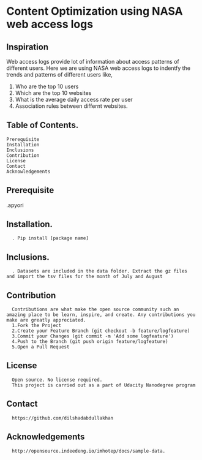 # Content Optimization using NASA web access logs

## Inspiration

Web access logs provide lot of information about access patterns of different users. Here we are using NASA web access logs to indentfy the trends and patterns of different users like,

1. Who are the top 10 users
2. Which are the top 10 websites
3. What is the average daily access rate per user
4. Association rules between differnt websites. 


## Table of Contents.

    Prerequisite
    Installation
    Inclusions
    Contribution
    License
    Contact
    Acknowledgements


## Prerequisite
  .apyori 

## Installation.

      . Pip install [package name]
      
## Inclusions.
      . Datasets are included in the data folder. Extract the gz files  and import the tsv files for the month of July and August
      
## Contribution

      Contributions are what make the open source community such an amazing place to be learn, inspire, and create. Any contributions you make are greatly appreciated.
      1.Fork the Project
      2.Create your Feature Branch (git checkout -b feature/logfeature)
      3.Commit your Changes (git commit -m 'Add some logfeature')
      4.Push to the Branch (git push origin feature/logfeature)
      5.Open a Pull Request
      
## License
      Open source. No license required.
      This project is carried out as a part of Udacity Nanodegree program
      
## Contact
      https://github.com/dilshadabdullakhan
      
## Acknowledgements
      http://opensource.indeedeng.io/imhotep/docs/sample-data.
      

